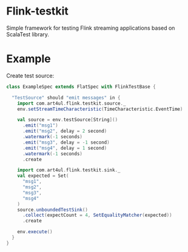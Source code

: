 # Flink-testkit
Simple framework for testing Flink streaming applications based on ScalaTest library.

# Example 
Create test source:
```scala
class ExampleSpec extends FlatSpec with FlinkTestBase {

  "TestSource" should "emit messages" in {
    import com.art4ul.flink.testkit.source._
    env.setStreamTimeCharacteristic(TimeCharacteristic.EventTime)

    val source = env.testSource[String]()
      .emit("msg1")
      .emit("msg2", delay = 2 second)
      .watermark(-1 seconds)
      .emit("msg3", delay = -1 second)
      .emit("msg4", delay = 1 second)
      .watermark(-1 seconds)
      .create

    import com.art4ul.flink.testkit.sink._
    val expected = Set(
      "msg1",
      "msg2",
      "msg3",
      "msg4"
    )
    source.unboundedTestSink()
      .collect(expectCount = 4, SetEqualityMatcher(expected))
      .create

    env.execute()
  }
}
```

